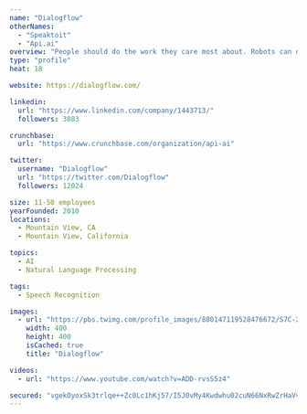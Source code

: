 ```yaml
---
name: "Dialogflow"
otherNames:
  - "Speaktoit"
  - "Api.ai"
overview: "People should do the work they care most about. Robots can do the rest. 🤖  Meet our robot @moxirobot."
type: "profile"
heat: 18

website: https://dialogflow.com/

linkedin:
  url: "https://www.linkedin.com/company/1443713/"
  followers: 3083

crunchbase:
  url: "https://www.crunchbase.com/organization/api-ai"

twitter:
  username: "Dialogflow"
  url: "https://twitter.com/Dialogflow"
  followers: 12024

size: 11-50 employees
yearFounded: 2010
locations:
  - Mountain View, CA
  - Mountain View, California

topics:
  - AI
  - Natural Language Processing

tags:
  - Speech Recognition

images:
  - url: "https://pbs.twimg.com/profile_images/880147119528476672/S7C-2C6t_400x400.jpg"
    width: 400
    height: 400
    isCached: true
    title: "Dialogflow"

videos:
  - url: "https://www.youtube.com/watch?v=ADD-rvsS5z4"

secured: "vgekOyoxSk3trlqe++Zc0Lc1hKj57/I5J0vMy4Kwdwhu02cuN66NxRwZrHaVvsAEQCc+s95XOUgN1wjmRfCA9D2Qw7HVBlqy+h4t6FydJ7rOQmENyGemSDHtd2EhfdNN1A5k78tJX5TKEiJSVZHRl3Hnb+/9P6LQF5wbbm8eg/NPj+bk1xhvtemOVtjAMxnSBepxA7c/NBfKYij7c6914WVoGH6gE/OzQ9sf55EEOelJ1LPVYE/kaywLABxAwDdGs+wi43GbXx2lK79GCs3T+lUYonAto6Mq05vNdxx0nnjLEmOcUL4XRnOhlE4S3SKp1qJItmJgy2qPUx9XE02RhH+fulWb7+Zqk+trqC6UmjZ3GacrmaFlF/f8FEEjsucLzVIJofMoHYACJjjvNfh6zcU8+GYhpe3kDRYa4Oe7jZQ=;lmEoIwehiPc6hc836H9+AQ=="
---
```



